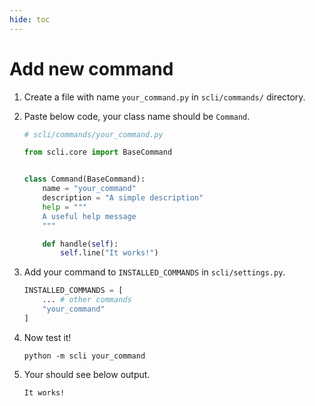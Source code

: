 ```yaml
---
hide: toc
---
```


# Add new command

1. Create a file with name `your_command.py` in `scli/commands/` directory.

2. Paste below code, your class name should be `Command`.
   ```python
   # scli/commands/your_command.py

   from scli.core import BaseCommand


   class Command(BaseCommand):
       name = "your_command"
       description = "A simple description"
       help = """
       A useful help message
       """

       def handle(self):
           self.line("It works!")
   ```

3. Add your command to `INSTALLED_COMMANDS` in `scli/settings.py`.
   ```python
   INSTALLED_COMMANDS = [
       ... # other commands
       "your_command"
   ]
   ```

4. Now test it!
   ```shell
   python -m scli your_command
   ```

5. Your should see below output.
   ```text
   It works!
   ```
